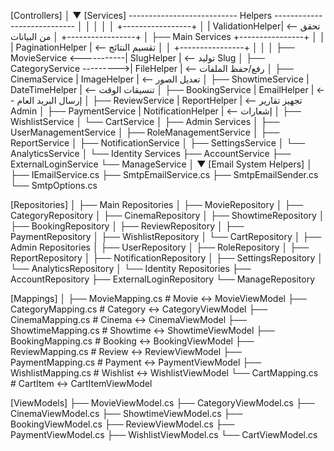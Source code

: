 ﻿[Controllers]
   │
   ▼
[Services] --------------------------- Helpers ----------------------------
   │                                     │
   │                                     │
   │                              +-----------------+
   │                              | ValidationHelper| <-- تحقق من البيانات
   │                              +-----------------+
   │
   ├── Main Services                  +----------------+
   │    │                             | PaginationHelper | <-- تقسيم النتائج
   │    │                             +----------------+
   │    │
   │    ├── MovieService  <-----------| SlugHelper      | <-- توليد Slug
   │    ├── CategoryService --------->| FileHelper      | <-- رفع/حفظ الملفات
   │    ├── CinemaService             | ImageHelper     | <-- تعديل الصور
   │    ├── ShowtimeService           | DateTimeHelper  | <-- تنسيقات الوقت
   │    ├── BookingService            | EmailHelper     | <-- إرسال البريد العام
   │    ├── ReviewService             | ReportHelper    | <-- تجهيز تقارير Admin
   │    ├── PaymentService            | NotificationHelper | <-- إشعارات
   │    ├── WishlistService
   │    └── CartService
   │
   ├── Admin Services
   │    ├── UserManagementService
   │    ├── RoleManagementService
   │    ├── ReportService
   │    ├── NotificationService
   │    ├── SettingsService
   │    └── AnalyticsService
   │
   └── Identity Services
        ├── AccountService
        ├── ExternalLoginService
        └── ManageService
               │
               ▼
         [Email System Helpers]
               │
               ├── IEmailService.cs
               ├── SmtpEmailService.cs
               ├── SmtpEmailSender.cs
               └── SmtpOptions.cs

[Repositories]
   │
   ├── Main Repositories
   │    ├── MovieRepository
   │    ├── CategoryRepository
   │    ├── CinemaRepository
   │    ├── ShowtimeRepository
   │    ├── BookingRepository
   │    ├── ReviewRepository
   │    ├── PaymentRepository
   │    ├── WishlistRepository
   │    └── CartRepository
   │
   ├── Admin Repositories
   │    ├── UserRepository
   │    ├── RoleRepository
   │    ├── ReportRepository
   │    ├── NotificationRepository
   │    ├── SettingsRepository
   │    └── AnalyticsRepository
   │
   └── Identity Repositories
        ├── AccountRepository
        ├── ExternalLoginRepository
        └── ManageRepository

[Mappings]
   │
   ├── MovieMapping.cs          # Movie ↔ MovieViewModel
   ├── CategoryMapping.cs       # Category ↔ CategoryViewModel
   ├── CinemaMapping.cs         # Cinema ↔ CinemaViewModel
   ├── ShowtimeMapping.cs       # Showtime ↔ ShowtimeViewModel
   ├── BookingMapping.cs        # Booking ↔ BookingViewModel
   ├── ReviewMapping.cs         # Review ↔ ReviewViewModel
   ├── PaymentMapping.cs        # Payment ↔ PaymentViewModel
   ├── WishlistMapping.cs       # Wishlist ↔ WishlistViewModel
   └── CartMapping.cs           # CartItem ↔ CartItemViewModel

[ViewModels]
   ├── MovieViewModel.cs
   ├── CategoryViewModel.cs
   ├── CinemaViewModel.cs
   ├── ShowtimeViewModel.cs
   ├── BookingViewModel.cs
   ├── ReviewViewModel.cs
   ├── PaymentViewModel.cs
   ├── WishlistViewModel.cs
   └── CartViewModel.cs

